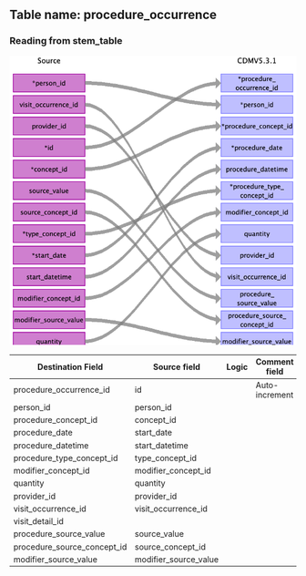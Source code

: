 ## Table name: procedure_occurrence

### Reading from stem_table

![](md_files/image21.png)

| Destination Field | Source field | Logic | Comment field |
| --- | --- | --- | --- |
| procedure_occurrence_id | id |  | Auto-increment |
| person_id | person_id |  |  |
| procedure_concept_id | concept_id |  |  |
| procedure_date | start_date |  |  |
| procedure_datetime | start_datetime |  |  |
| procedure_type_concept_id | type_concept_id |  |  |
| modifier_concept_id | modifier_concept_id |  |  |
| quantity | quantity |  |  |
| provider_id | provider_id |  |  |
| visit_occurrence_id | visit_occurrence_id |  |  |
| visit_detail_id |  |  |  |
| procedure_source_value | source_value |  |  |
| procedure_source_concept_id | source_concept_id |  |  |
| modifier_source_value | modifier_source_value |  |  |

